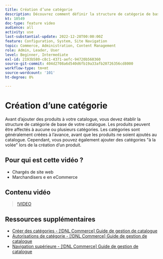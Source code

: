 ```yaml
---
title: Création d’une catégorie
description: Découvrez comment définir la structure de catégorie de base de votre catalogue de produits.
kt: 10549
doc-type: feature video
audience: all
activity: use
last-substantial-update: 2022-12-28T00:00:00Z
feature: Configuration, System, Site Navigation
topic: Commerce, Administration, Content Management
role: Admin, Leader, User
level: Beginner, Intermediate
exl-id: 2193b580-c8c1-4371-aefc-94720b560360
source-git-commit: 404d2708a6d540d6fb19a33afb20726356cd8000
workflow-type: tm+mt
source-wordcount: '101'
ht-degree: 0%

---
```


# Création d’une catégorie

Avant d’ajouter des produits à votre catalogue, vous devez établir la structure de catégorie de base de votre catalogue. Les produits peuvent être affectés à aucune ou plusieurs catégories. Les catégories sont généralement créées à l’avance, avant que les produits ne soient ajoutés au catalogue. Cependant, vous pouvez également ajouter des catégories &quot;à la volée&quot; lors de la création d’un produit.

## Pour qui est cette vidéo ?

- Chargés de site web
- Marchandisers e en eCommerce

## Contenu vidéo

>[!VIDEO](https://video.tv.adobe.com/v/343746?quality=12&learn=on)

## Ressources supplémentaires

- [Créer des catégories - [!DNL Commerce] Guide de gestion de catalogue](https://experienceleague.adobe.com/docs/commerce-admin/catalog/categories/create/category-create.html)
- [Autorisations de catégorie - [!DNL Commerce] Guide de gestion de catalogue](https://experienceleague.adobe.com/docs/commerce-admin/catalog/categories/category-permissions.html)
- [Navigation supérieure - [!DNL Commerce] Guide de gestion de catalogue](https://experienceleague.adobe.com/docs/commerce-admin/catalog/catalog/navigation/navigation-top.html)
